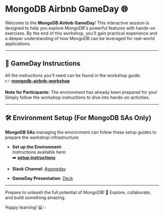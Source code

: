 # MongoDB Airbnb GameDay 🌐  

Welcome to the **MongoDB Airbnb GameDay**! This interactive session is designed to help you explore MongoDB's powerful features with hands-on exercises. By the end of this workshop, you’ll gain practical experience and a deeper understanding of how MongoDB can be leveraged for real-world applications.  

---

## 🔗 GameDay Instructions  
All the instructions you'll need can be found in the workshop guide:  
👉 **[mongodb-airbnb-workshop](https://simonegaiera.github.io/mongodb-airbnb-workshop/)**  

**Note for Participants:** The environment has already been prepared for you! Simply follow the workshop instructions to dive into hands-on activities.

---

## 🛠️ Environment Setup (For MongoDB SAs Only)  

**MongoDB SAs** managing the environment can follow these setup guides to prepare the workshop infrastructure:   

- **Set up the Environment**:  
  Instructions available here:  
  ➡️ **[setup instructions](https://github.com/simonegaiera/mongodb-airbnb-workshop/tree/main/utils/gameday-terragrunt)**  

- **Slack Channel**: [#gameday](https://mongodb.enterprise.slack.com/archives/C08JJKV3T0A)
- **GameDay Presentation**: [Deck](https://docs.google.com/presentation/d/1sDx7GytCwkENuoJsc-OIFsyV_tJ6rvwI9KOwoIGDHy0)

---

Prepare to unleash the full potential of MongoDB! 🚀 Explore, collaborate, and build something amazing.

Happy learning! 💻✨  
